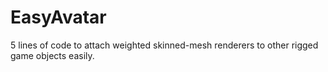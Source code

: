 # EasyAvatar
5 lines of code to attach weighted skinned-mesh renderers to other rigged game objects easily.
